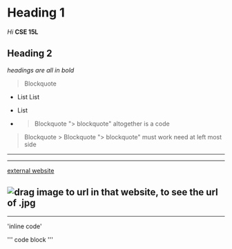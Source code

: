 # Heading 1

*Hi*
**CSE 15L**

## Heading 2

*headings are all in bold*

> Blockquote
* List
List
- List
- > Blockquote	 "> blockquote" altogether is a code
> Blockquote  > Blockquote   "> blockquote" must work need at left most side



---
***
[external website](https://www.planetware.com/pictures/france-f.htm)

![drag image to url in that website, to see the url of .jpg](https://www.planetware.com/wpimages/2020/02/france-in-pictures-beautiful-places-to-photograph-eiffel-tower.jpg)
---
***

'inline code'

'''
code block
'''


